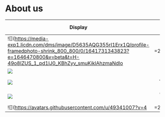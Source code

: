 # About us

Display |          Name           | Github Profile |  
--------|:-----------------------:|:--------------:|
![](https://media-exp1.licdn.com/dms/image/D5635AQG355rI1Erx1Q/profile-framedphoto-shrink_800_800/0/1641731343823?e=1646470800&v=beta&t=H-49o8IZUS_1_pd1lJ0_KBhZyv_smuKiklAhzmaNdlo | =250x250) | Gladys Loh | [gladysloh](https://github.com/gladysloh) | 
![](https://via.placeholder.com/100.png?text=Photo) | Zhi Kai | [zkai99](https://github.com/zkai99) | 
![](https://via.placeholder.com/100.png?text=Photo) | Joshua Khoo | [suenalaba](https://github.com/suenalaba) | 
![](https://via.placeholder.com/100.png?text=Photo) | Gabriel Tang | [gabrieltangs](https://github.com/gabrieltangs) | 
![](https://avatars.githubusercontent.com/u/49341007?v=4 |=250x250) |        Bryan Leow         | [Randomystick](https://github.com/Randomystick) | 
